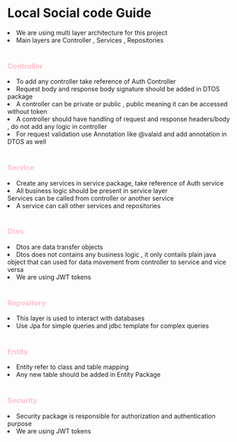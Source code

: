 <Html>
    <h1>Local Social code Guide</h1>
    <li>We are using multi layer architecture for this project </li> 
    <li>Main layers are Controller , Services , Repositories</li>
<br>
    <h3 style="color:pink;">Controller</h3>
    <li>To add any controller take reference of Auth Controller</li>
    <li>Request body and response body signature should be added in DTOS package </li>
    <li>A controller can be private or public , public meaning it can be accessed without token</li>
    <li>A controller should have handling of request and response headers/body , do not add any logic in controller</li>
    <li>For request validation use Annotation like @valaid and add annotation in DTOS as well</li>
    <br>
    <h3 style="color:pink;">Service</h3>
    <li>Create any services in service package, take reference of Auth service</li>
    <li>All business logic should be present in service layer </li>
    <l1>Services can be called from controller or another service</l1>
    <li>A service can call other services and repositories</li>
<br>
    <h3 style="color:pink;">Dtos</h3>
    <li>Dtos are data transfer objects</li>
<li>Dtos does not contains any business logic , it only contails plain java object that can used for data movement from controller to service and vice versa</li>
<li>We are using JWT tokens</li>
<br>
    <h3 style="color:pink;">Repository</h3>
    <li>This layer is used to interact with databases</li>
    <li>Use Jpa for simple queries and jdbc template for complex queries </li>

<br>
    <h3 style="color:pink;">Entity</h3>
    <li>Entity refer to class and table mapping</li>
<li>Any new table should be added in Entity Package</li>


<br>
    <h3 style="color:pink;">Security</h3>
    <li>Security package is responsible for authorization and authentication purpose</li>
<li>We are using JWT tokens</li>
</Html>